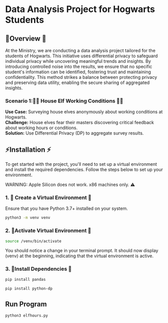 # Data Analysis Project for Hogwarts Students

## 🦉Overview 🦉
At the Ministry, we are conducting a data analysis project tailored for the students of Hogwarts. This initiative uses differential privacy to safeguard individual privacy while uncovering meaningful trends and insights. By introducing controlled noise into the results, we ensure that no specific student's information can be identified, fostering trust and maintaining confidentiality. This method strikes a balance between protecting privacy and preserving data utility, enabling the secure sharing of aggregated insights.

### Scenario 1:🧝‍♂️ House Elf Working Conditions 🧝‍♀️

**Use Case:** Surveying house elves anonymously about working conditions at Hogwarts.  
**Challenge:** House elves fear their masters discovering critical feedback about working hours or conditions.  
**Solution:** Use Differential Privacy (DP) to aggregate survey results.

## ⚡️Installation ⚡️

To get started with the project, you'll need to set up a virtual environment and install the
required dependencies. Follow the steps below to set up your environment.

WARNING: Apple Silicon does not work. x86 machines only. ⚠️

### 1. 🧪 Create a Virtual Environment 🧪

Ensure that you have Python 3.7+ installed on your system.
```bash
python3 -m venv venv
```

### 2. 🔮Activate Virtual Environment 🔮

```bash
source /venv/bin/activate
```
You should notice a change in your terminal prompt. It should now display (venv) at the beginning, indicating that the virtual environment is active.

### 3. 📜Install Dependencies 📜
```bash
pip install pandas
```
```bash
pip install python-dp
```

## Run Program
```bash
python3 elfhours.py
```
